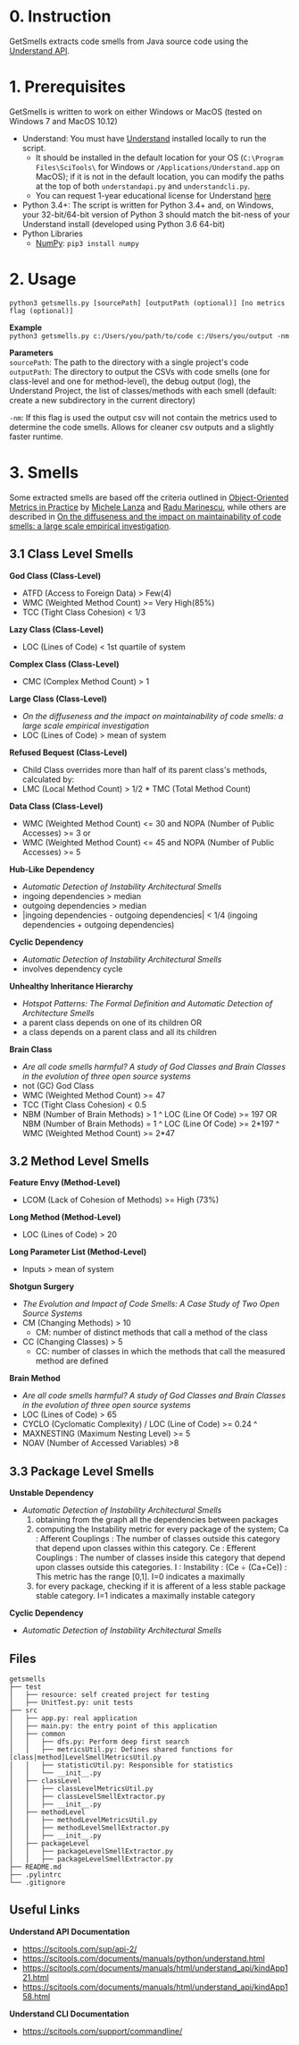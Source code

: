 # 0. Instruction

GetSmells extracts code smells from Java source code using the 
[Understand API](https://scitools.com/support/understand-api-overview/). 

# 1. Prerequisites
GetSmells is written to work on either Windows or MacOS (tested on Windows 7 and MacOS 10.12)
* Understand: You must have [Understand](https://scitools.com/features/) installed locally to run the script.
  * It should be installed in the default location for your OS (`C:\Program Files\SciTools\` for Windows or
`/Applications/Understand.app` on MacOS); if it is not in the default location, you can modify the paths at 
the top of both `understandapi.py` and `understandcli.py`.
  * You can request 1-year educational license for Understand [here](https://scitools.com/student/)
* Python 3.4+: The script is written for Python 3.4+ and, on Windows, your 32-bit/64-bit version of Python 3 should match the 
bit-ness of your Understand install (developed using Python 3.6 64-bit)
* Python Libraries
  * [NumPy](https://docs.scipy.org/doc/numpy/index.html): `pip3 install numpy`

# 2. Usage
`python3 getsmells.py [sourcePath] [outputPath (optional)] [no metrics flag (optional)]`   

**Example**   
`python3 getsmells.py c:/Users/you/path/to/code c:/Users/you/output -nm`   

**Parameters**   
`sourcePath`: The path to the directory with a single project's code   
`outputPath`: The directory to output the CSVs with code smells (one for class-level and one for method-level), the debug
 output (log), the Understand Project, the list of classes/methods with each smell (default: create a new subdirectory
 in the current directory)
 
 `-nm`: If this flag is used the output csv will not contain the metrics used to determine the code smells. Allows for cleaner csv outputs and a slightly faster runtime.


# 3. Smells
Some extracted smells are based off the criteria outlined in [Object-Oriented Metrics in Practice](http://www.springer.com/us/book/9783540244295) by
 [Michele Lanza](http://www.inf.usi.ch/lanza/index.html) and [Radu Marinescu](http://loose.upt.ro/reengineering/research/), while others are described
 in [On the diffuseness and the impact on maintainability of code smells: a large scale empirical investigation](https://link.springer.com/article/10.1007/s10664-017-9535-z).

## 3.1 Class Level Smells
**God Class (Class-Level)**
- ATFD (Access to Foreign Data) > Few(4) 
- WMC (Weighted Method Count) >= Very High(85%) 
- TCC (Tight Class Cohesion) < 1/3

**Lazy Class (Class-Level)**
- LOC (Lines of Code) < 1st quartile of system

**Complex Class (Class-Level)**
- CMC (Complex Method Count) > 1

**Large Class (Class-Level)**
- *On the diffuseness and the impact on maintainability of code smells: a large scale empirical investigation*
- LOC (Lines of Code) > mean of system

**Refused Bequest (Class-Level)**
- Child Class overrides more than half of its parent class's methods, calculated by:
- LMC (Local Method Count) > 1/2 * TMC (Total Method Count)

**Data Class (Class-Level)**
- WMC (Weighted Method Count) <= 30 and NOPA (Number of Public Accesses) >= 3 or
- WMC (Weighted Method Count) <= 45 and NOPA (Number of Public Accesses) >= 5

**Hub-Like Dependency**
- *Automatic Detection of Instability Architectural Smells*
- ingoing dependencies > median
- outgoing dependencies > median
- |ingoing dependencies - outgoing dependencies| <  1/4 (ingoing dependencies + outgoing dependencies)

**Cyclic Dependency**
- *Automatic Detection of Instability Architectural Smells*
- involves dependency cycle

**Unhealthy Inheritance Hierarchy**
- *Hotspot Patterns: The Formal Definition and Automatic Detection of Architecture Smells*
- a parent class depends on one of its children OR
- a class depends on a parent class and all its children

**Brain Class**
- *Are all code smells harmful? A study of God Classes and Brain Classes in the evolution of three open source systems*
- not (GC) God Class
- WMC (Weighted Method Count) >= 47
- TCC (Tight Class Cohesion) < 0.5
- NBM (Number of Brain Methods) > 1 ^ LOC (Line Of Code) >= 197 OR NBM (Number of Brain Methods) = 1 ^ LOC (Line Of Code) >= 2\*197 ^ WMC (Weighted Method Count) >= 2\*47

## 3.2 Method Level Smells

**Feature Envy (Method-Level)**
- LCOM (Lack of Cohesion of Methods) >= High (73%)

**Long Method (Method-Level)**
- LOC (Lines of Code) > 20

**Long Parameter List (Method-Level)**
- Inputs > mean of system

**Shotgun Surgery**
- *The Evolution and Impact of Code Smells: A Case Study of Two Open Source Systems*
- CM (Changing Methods) > 10
    - CM: number of distinct methods that call a method of the class
- CC (Changing Classes) > 5
    - CC: number of classes in which the methods that call the measured method are defined
    
**Brain Method**
- *Are all code smells harmful? A study of God Classes and Brain Classes in the evolution of three open source systems*
- LOC (Lines of Code) > 65
- CYCLO (Cyclomatic Complexity) / LOC (Line of Code) >= 0.24 ^
- MAXNESTING (Maximum Nesting Level) >= 5
- NOAV (Number of Accessed Variables) >8

## 3.3 Package Level Smells
**Unstable Dependency**
- *Automatic Detection of Instability Architectural Smells*
    1. obtaining from the graph all the dependencies between packages
    2. computing the Instability metric for every package of the system;
      Ca : Afferent Couplings : The number of classes outside this category that depend upon classes within this category.
      Ce : Efferent Couplings : The number of classes inside this category that depend upon classes outside this categories.
      I : Instability : (Ce ÷ (Ca+Ce)) : This metric has the range [0,1]. I=0 indicates a maximally
    3. for every package, checking if it is afferent of a less stable package stable category. I=1 indicates a maximally instable category

**Cyclic Dependency**
- *Automatic Detection of Instability Architectural Smells*

## Files
```
getsmells
├── test
│   ├── resource: self created project for testing
│   ├── UnitTest.py: unit tests
├── src
│   ├── app.py: real application
│   ├── main.py: the entry point of this application
│   ├── common
│   │   ├── dfs.py: Perform deep first search
│   │   ├── metricsUtil.py: Defines shared functions for [class|method]LevelSmellMetricsUtil.py
│   │   ├── statisticUtil.py: Responsible for statistics
│   │   └── __init__.py
│   ├── classLevel
│   │   ├── classLevelMetricsUtil.py
│   │   ├── classLevelSmellExtractor.py
│   │   ├── __init__.py
│   ├── methodLevel
│   │   ├── methodLevelMetricsUtil.py
│   │   ├── methodLevelSmellExtractor.py
│   │   ├── __init__.py
│   ├── packageLevel
│   │   ├── packageLevelSmellExtractor.py
│   │   ├── packageLevelSmellExtractor.py
├── README.md
├── .pylintrc
└── .gitignore 
``` 


## Useful Links
**Understand API Documentation**   
* https://scitools.com/sup/api-2/  
* https://scitools.com/documents/manuals/python/understand.html  
* https://scitools.com/documents/manuals/html/understand_api/kindApp121.html  
* https://scitools.com/documents/manuals/html/understand_api/kindApp158.html   

**Understand CLI Documentation**
* https://scitools.com/support/commandline/   

